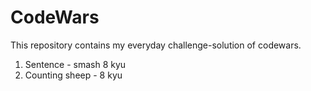 # CodeWars
This repository contains my everyday challenge-solution of codewars.
1) Sentence - smash 8 kyu 
2) Counting sheep - 8 kyu
